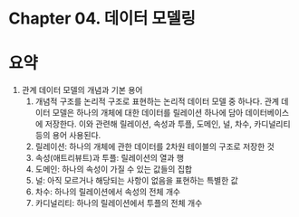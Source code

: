 # Chapter 04. 데이터 모델링

# 요약

1. 관계 데이터 모델의 개념과 기본 용어
   1. 개념적 구조를 논리적 구조로 표현하는 논리적 데이터 모델 중 하나다. 관계 데이터 모델은 하나의 개체에 대한 데이터를 릴레이션 하나에 담아 데이터베이스에 저장한다. 이와 관련해 릴레이션, 속성과 투플, 도메인, 널, 차수, 카디널리티 등의 용어 사용된다.
   2. 릴레이션: 하나의 개체에 관한 데이터를 2차원 테이블의 구조로 저장한 것
   3. 속성(애트리뷰트)과 투플: 릴레이션의 열과 행
   4. 도메인: 하나의 속성이 가질 수 있는 값들의 집합
   5. 널: 아직 모르거나 해당되는 사항이 없음을 표현하는 특별한 값
   6. 차수: 하나의 릴레이션에서 속성의 전체 개수
   7. 카디널리티: 하나의 릴레이션에서 투플의 전체 개수
